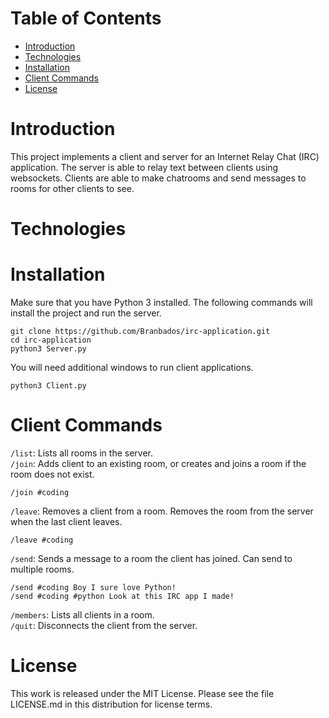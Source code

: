 # Table of Contents
* [Introduction](#Introduction)
* [Technologies](#Technologies)
* [Installation](#Installation)
* [Client Commands](#ClientCommands)
* [License](#License)

# Introduction
This project implements a client and server for an Internet Relay Chat (IRC) application. The server is able to relay text between clients using websockets. Clients are able to make chatrooms and send messages to rooms for other clients to see.

# Technologies


# Installation
Make sure that you have Python 3 installed. The following commands will install the project and run the server.

```
git clone https://github.com/Branbados/irc-application.git
cd irc-application
python3 Server.py
```

You will need additional windows to run client applications.

```
python3 Client.py
```

# Client Commands
```/list```: Lists all rooms in the server.  
```/join```: Adds client to an existing room, or creates and joins a room if the room does not exist.  
```
/join #coding
```
```/leave```: Removes a client from a room. Removes the room from the server when the last client leaves.  
```
/leave #coding
```
```/send```: Sends a message to a room the client has joined. Can send to multiple rooms.  
```
/send #coding Boy I sure love Python!
/send #coding #python Look at this IRC app I made!
```
```/members```: Lists all clients in a room.  
```/quit```: Disconnects the client from the server.  

# License
This work is released under the MIT License. Please see the file LICENSE.md in this distribution for license terms.